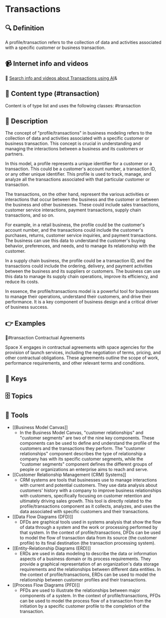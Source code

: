 
# Transactions


## 🔍 Definition
A profile/transaction refers to the collection of data and activities associated with a specific customer or business transaction.


## 📹 Internet info and videos
🤖 [Search info and videos about Transactions using AI](https://www.perplexity.ai/search?q=videos+about+Transactions:+
)&

## 📰 Content type (#transaction)
Content is of type list and uses the following classes: #transaction


## 📖 Description
The concept of "profile/transactions" in business modeling refers to the collection of data and activities associated with a specific customer or business transaction. This concept is crucial in understanding and managing the interactions between a business and its customers or partners.

In this model, a profile represents a unique identifier for a customer or a transaction. This could be a customer's account number, a transaction ID, or any other unique identifier. This profile is used to track, manage, and analyze all the transactions associated with that particular customer or transaction.

The transactions, on the other hand, represent the various activities or interactions that occur between the business and the customer or between the business and other businesses. These could include sales transactions, customer service interactions, payment transactions, supply chain transactions, and so on.

For example, in a retail business, the profile could be the customer's account number, and the transactions could include the customer's purchases, returns, customer service inquiries, and payment transactions. The business can use this data to understand the customer's buying behavior, preferences, and needs, and to manage its relationship with the customer.

In a supply chain business, the profile could be a transaction ID, and the transactions could include the ordering, delivery, and payment activities between the business and its suppliers or customers. The business can use this data to manage its supply chain operations, improve its efficiency, and reduce its costs.

In essence, the profile/transactions model is a powerful tool for businesses to manage their operations, understand their customers, and drive their performance. It is a key component of business design and a critical driver of business success.

## 👉 Examples

🛒#transaction Contractual Agreements

Space X engages in contractual agreements with space agencies for the provision of launch services, including the negotiation of terms, pricing, and other contractual obligations. These agreements outline the scope of work, performance requirements, and other relevant terms and conditions.

## 🔑 Keys



## 🗄️ Topics


## 🧰 Tools
- [[Business Model Canvas]]
  - In the Business Model Canvas, "customer relationships" and "customer segments" are two of the nine key components. These components can be used to define and understand the profile of the customers and the transactions they perform. The "customer relationships" component describes the type of relationship a company has with its specific customer segments, while the "customer segments" component defines the different groups of people or organizations an enterprise aims to reach and serve.
- [[Customer Relationship Management (CRM) Systems]]
  - CRM systems are tools that businesses use to manage interactions with current and potential customers. They use data analysis about customers' history with a company to improve business relationships with customers, specifically focusing on customer retention and ultimately driving sales growth. This tool is directly related to the profile/transactions component as it collects, analyzes, and uses the data associated with specific customers and their transactions.
- [[Data Flow Diagrams (DFD)]]
  - DFDs are graphical tools used in systems analysis that show the flow of data through a system and the work or processing performed by that system. In the context of profile/transactions, DFDs can be used to model the flow of transaction data from its source (the customer profile) to its final destination (the transaction processing system).
- [[Entity-Relationship Diagrams (ERD)]]
  - ERDs are used in data modeling to describe the data or information aspects of a business domain or its process requirements. They provide a graphical representation of an organization's data storage requirements and the relationships between different data entities. In the context of profile/transactions, ERDs can be used to model the relationship between customer profiles and their transactions.
- [[Process Flow Diagrams (PFD)]]
  - PFDs are used to illustrate the relationships between major components of a system. In the context of profile/transactions, PFDs can be used to model the process flow of a transaction from the initiation by a specific customer profile to the completion of the transaction.
